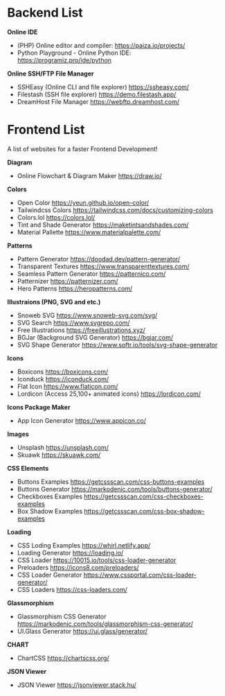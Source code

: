 # Backend List
**Online IDE**
- (PHP) Online editor and compiler: https://paiza.io/projects/
- Python Playground - Online Python IDE: https://programiz.pro/ide/python

**Online SSH/FTP File Manager**
- SSHEasy (Online CLI and file explorer) https://ssheasy.com/
- Filestash (SSH file explorer) https://demo.filestash.app/
- DreamHost File Manager https://webftp.dreamhost.com/

# Frontend List
A list of websites for a faster Frontend Development!

**Diagram**
- Online Flowchart & Diagram Maker https://draw.io/

**Colors**
- Open Color https://yeun.github.io/open-color/
- Tailwindcss Colors https://tailwindcss.com/docs/customizing-colors
- Colors.lol https://colors.lol/
- Tint and Shade Generator https://maketintsandshades.com/
- Material Pallette https://www.materialpalette.com/

**Patterns**
- Pattern Generator https://doodad.dev/pattern-generator/
- Transparent Textures https://www.transparenttextures.com/
- Seamless Pattern Generator https://patternico.com/
- Patternizer https://patternizer.com/
- Hero Patterns https://heropatterns.com/

**Illustraions (PNG, SVG and etc.)**
- Snoweb SVG https://www.snoweb-svg.com/svg/
- SVG Search https://www.svgrepo.com/
- Free Illustrations https://freeillustrations.xyz/
- BGJar (Background SVG Generator) https://bgjar.com/
- SVG Shape Generator https://www.softr.io/tools/svg-shape-generator

**Icons**
- Boxicons https://boxicons.com/
- Iconduck https://iconduck.com/
- Flat Icon https://www.flaticon.com/
- Lordicon (Access 25,100+ animated icons) https://lordicon.com/

**Icons Package Maker**
- App Icon Generator https://www.appicon.co/

**Images**
- Unsplash https://unsplash.com/
- Skuawk https://skuawk.com/

**CSS Elements**
- Buttons Examples https://getcssscan.com/css-buttons-examples
- Buttons Generator https://markodenic.com/tools/buttons-generator/
- Checkboxes Examples https://getcssscan.com/css-checkboxes-examples
- Box Shadow Examples https://getcssscan.com/css-box-shadow-examples

**Loading**
- CSS Loding Examples https://whirl.netlify.app/
- Loading Generator https://loading.io/
- CSS Loader https://10015.io/tools/css-loader-generator
- Preloaders https://icons8.com/preloaders/
- CSS Loader Generator https://www.cssportal.com/css-loader-generator/
- CSS Loaders https://css-loaders.com/

**Glassmorphism**
- Glassmorphism CSS Generator https://markodenic.com/tools/glassmorphism-css-generator/
- UI.Glass Generator https://ui.glass/generator/

**CHART**
- ChartCSS https://chartscss.org/

**JSON Viewer**
- JSON Viewer https://jsonviewer.stack.hu/
